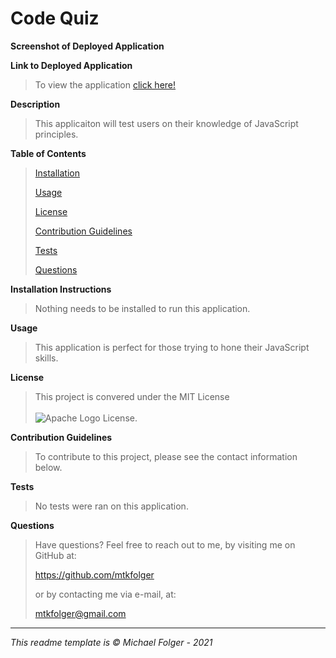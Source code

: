 # Code Quiz

**Screenshot of Deployed Application**
> 

**Link to Deployed Application**
> To view the application <a href="https://mtkfolger.github.io/JavaScript-Quiz/index.html">click here!</a>

**Description**
>This applicaiton will test users on their knowledge of JavaScript principles.

**Table of Contents** 
>[Installation](#Installation)
>
>[Usage](#Usage)
>
>[License](#License)
>
>[Contribution Guidelines](#Contribution)
>
>[Tests](#Tests)
>
>[Questions](#Questions)

**Installation Instructions** <a name="Installation"></a>
>Nothing needs to be installed to run this application.

**Usage** <a name="Usage"></a>
>This application is perfect for those trying to hone their JavaScript skills. 

**License** <a name="License"></a>
>This project is convered under the MIT License <br><br>![Apache Logo](https://badgen.net/badge/Licencse/MIT/red?icon=github) License.


**Contribution Guidelines** <a name="Contribution"></a>
>To contribute to this project, please see the contact information below. 

**Tests** <a name="Tests"></a>
>No tests were ran on this application. 

**Questions** <a name="Questions"></a>
>Have questions? Feel free to reach out to me, by visiting me on GitHub at:
>
>https://github.com/mtkfolger
>
>or by contacting me via e-mail, at:
>
>mtkfolger@gmail.com

---
*This readme template is © Michael Folger - 2021*
